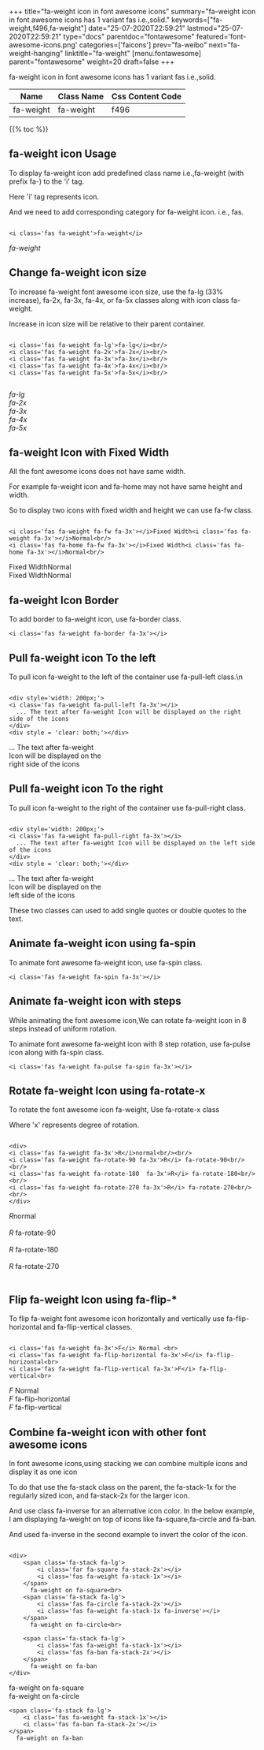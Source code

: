 +++
title="fa-weight icon in font awesome icons"
summary="fa-weight icon in font awesome icons has 1 variant fas i.e.,solid."
keywords=["fa-weight,f496,fa-weight"]
date="25-07-2020T22:59:21"
lastmod="25-07-2020T22:59:21"
type="docs"
parentdoc="fontawesome"
featured='font-awesome-icons.png'
categories=['faicons']
prev="fa-weibo"
next="fa-weight-hanging"
linktitle="fa-weight"
[menu.fontawesome]
parent="fontawesome"
weight=20
draft=false
+++


fa-weight icon in font awesome icons has 1 variant fas i.e.,solid.

<div class='table-responsive'><table class='table'><thead><tr><th>Name</th><th>Class Name</th><th>Css Content Code</th></tr></thead><tbody><tr><td>fa-weight</td><td>fa-weight</td><td>f496</td></tr></tbody></table></div>


{{% toc %}}


## fa-weight icon Usage

To display fa-weight icon add predefined class name i.e.,fa-weight (with prefix fa-) to the 'i' tag.

Here 'i' tag represents icon.

And we need to add corresponding category for fa-weight icon. i.e., fas.


```

<i class='fas fa-weight'>fa-weight</i>
```

<i class='fas fa-weight'>fa-weight</i>




## Change fa-weight icon size
To increase fa-weight font awesome icon size, use the fa-lg (33% increase), fa-2x, fa-3x, fa-4x, or fa-5x classes along with icon class fa-weight.

Increase in icon size will be relative to their parent container. 

```

<i class='fas fa-weight fa-lg'>fa-lg</i><br/>
<i class='fas fa-weight fa-2x'>fa-2x</i><br/>
<i class='fas fa-weight fa-3x'>fa-3x</i><br/>
<i class='fas fa-weight fa-4x'>fa-4x</i><br/>
<i class='fas fa-weight fa-5x'>fa-5x</i><br/>
            
```

<i class='fas fa-weight fa-lg'>fa-lg</i><br/>
<i class='fas fa-weight fa-2x'>fa-2x</i><br/>
<i class='fas fa-weight fa-3x'>fa-3x</i><br/>
<i class='fas fa-weight fa-4x'>fa-4x</i><br/>
<i class='fas fa-weight fa-5x'>fa-5x</i><br/>
            



## fa-weight Icon with Fixed Width 

All the font awesome icons does not have same width.

For example fa-weight icon and fa-home may not have same height and width.

So to display two icons with fixed width and height we can use fa-fw class.


```

<i class='fas fa-weight fa-fw fa-3x'></i>Fixed Width<i class='fas fa-weight fa-3x'></i>Normal<br/>
<i class='fas fa-home fa-fw fa-3x'></i>Fixed Width<i class='fas fa-home fa-3x'></i>Normal<br/>
```

<i class='fas fa-weight fa-fw fa-3x'></i>Fixed Width<i class='fas fa-weight fa-3x'></i>Normal<br/>
<i class='fas fa-home fa-fw fa-3x'></i>Fixed Width<i class='fas fa-home fa-3x'></i>Normal<br/>



## fa-weight Icon Border 

To add border to fa-weight icon, use fa-border class.


```
<i class='fas fa-weight fa-border fa-3x'></i>

```
<i class='fas fa-weight fa-border fa-3x'></i>





## Pull fa-weight icon To the left

To pull icon fa-weight to the left of the container use fa-pull-left class.\n

```

<div style='width: 200px;'>
<i class='fas fa-weight fa-pull-left fa-3x'></i>
  ... The text after fa-weight Icon will be displayed on the right side of the icons
</div>
<div style = 'clear: both;'></div>
```

<div style='width: 200px;'>
<i class='fas fa-weight fa-pull-left fa-3x'></i>
  ... The text after fa-weight Icon will be displayed on the right side of the icons
</div>
<div style = 'clear: both;'></div>




## Pull fa-weight icon To the right
To pull icon fa-weight to the right of the container use fa-pull-right class.

```

<div style='width: 200px;'>
<i class='fas fa-weight fa-pull-right fa-3x'></i>
  ... The text after fa-weight Icon will be displayed on the left side of the icons
</div>
<div style = 'clear: both;'></div>
```

<div style='width: 200px;'>
<i class='fas fa-weight fa-pull-right fa-3x'></i>
  ... The text after fa-weight Icon will be displayed on the left side of the icons
</div>
<div style = 'clear: both;'></div>

These two classes can used to add single quotes or double quotes to the text.


## Animate fa-weight icon using fa-spin
To animate font awesome fa-weight icon, use fa-spin class.

```
<i class='fas fa-weight fa-spin fa-3x'></i>
```
<i class='fas fa-weight fa-spin fa-3x'></i>




## Animate fa-weight icon with steps
While animating the font awesome icon,We can rotate fa-weight icon in 8 steps instead of uniform rotation.

To animate font awesome fa-weight icon with 8 step rotation, use fa-pulse icon along with fa-spin class.


```
<i class='fas fa-weight fa-pulse fa-spin fa-3x'></i>

```
<i class='fas fa-weight fa-pulse fa-spin fa-3x'></i>





## Rotate fa-weight Icon using fa-rotate-x
To rotate the font awesome icon fa-weight, Use fa-rotate-x class

Where 'x' represents degree of rotation.


```

<div>
<i class='fas fa-weight fa-3x'>R</i>normal<br/><br/>
<i class='fas fa-weight fa-rotate-90 fa-3x'>R</i> fa-rotate-90<br/><br/> 
<i class='fas fa-weight fa-rotate-180  fa-3x'>R</i> fa-rotate-180<br/><br/> 
<i class='fas fa-weight fa-rotate-270 fa-3x'>R</i> fa-rotate-270<br/><br/>
</div>
```

<div>
<i class='fas fa-weight fa-3x'>R</i>normal<br/><br/>
<i class='fas fa-weight fa-rotate-90 fa-3x'>R</i> fa-rotate-90<br/><br/> 
<i class='fas fa-weight fa-rotate-180  fa-3x'>R</i> fa-rotate-180<br/><br/> 
<i class='fas fa-weight fa-rotate-270 fa-3x'>R</i> fa-rotate-270<br/><br/>
</div>




## Flip fa-weight Icon using fa-flip-*
To flip fa-weight font awesome icon horizontally and vertically use fa-flip-horizontal and fa-flip-vertical classes. 

```

<i class='fas fa-weight fa-3x'>F</i> Normal <br>
<i class='fas fa-weight fa-flip-horizontal fa-3x'>F</i> fa-flip-horizontal<br>
<i class='fas fa-weight fa-flip-vertical fa-3x'>F</i> fa-flip-vertical<br>
```

<i class='fas fa-weight fa-3x'>F</i> Normal <br>
<i class='fas fa-weight fa-flip-horizontal fa-3x'>F</i> fa-flip-horizontal<br>
<i class='fas fa-weight fa-flip-vertical fa-3x'>F</i> fa-flip-vertical<br>




## Combine fa-weight icon with other font awesome icons
In font awesome icons,using stacking we can combine multiple icons and display it as one icon 

To do that use the fa-stack class on the parent, the fa-stack-1x for the regularly sized icon, and fa-stack-2x for the larger icon.

And use class fa-inverse for an alternative icon color. 
In the below example, I am displaying fa-weight on top of icons like fa-square,fa-circle and fa-ban.

And used fa-inverse in the second example to invert the color of the icon.

```

<div>
    <span class='fa-stack fa-lg'>
        <i class='far fa-square fa-stack-2x'></i>
        <i class='fas fa-weight fa-stack-1x'></i>
    </span>
      fa-weight on fa-square<br>
    <span class='fa-stack fa-lg'>
        <i class='fas fa-circle fa-stack-2x'></i>
        <i class='fas fa-weight fa-stack-1x fa-inverse'></i>
    </span>
      fa-weight on fa-circle<br>

    <span class='fa-stack fa-lg'>
        <i class='fas fa-weight fa-stack-1x'></i>
        <i class='fas fa-ban fa-stack-2x'></i>
    </span>
      fa-weight on fa-ban
</div>
```

<div>
    <span class='fa-stack fa-lg'>
        <i class='far fa-square fa-stack-2x'></i>
        <i class='fas fa-weight fa-stack-1x'></i>
    </span>
      fa-weight on fa-square<br>
    <span class='fa-stack fa-lg'>
        <i class='fas fa-circle fa-stack-2x'></i>
        <i class='fas fa-weight fa-stack-1x fa-inverse'></i>
    </span>
      fa-weight on fa-circle<br>

    <span class='fa-stack fa-lg'>
        <i class='fas fa-weight fa-stack-1x'></i>
        <i class='fas fa-ban fa-stack-2x'></i>
    </span>
      fa-weight on fa-ban
</div>






